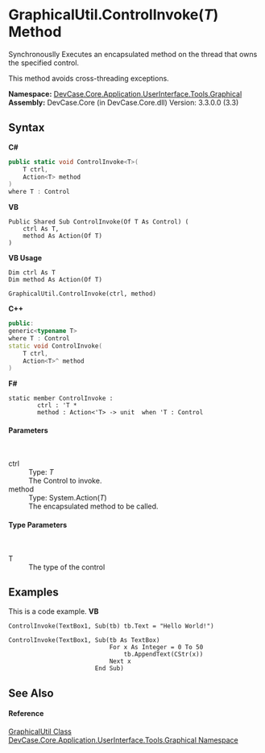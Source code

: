 # GraphicalUtil.ControlInvoke(*T*) Method 
 

Synchronouslly Executes an encapsulated method on the thread that owns the specified control. 

 This method avoids cross-threading exceptions.

**Namespace:**&nbsp;<a href="N_DevCase_Core_Application_UserInterface_Tools_Graphical">DevCase.Core.Application.UserInterface.Tools.Graphical</a><br />**Assembly:**&nbsp;DevCase.Core (in DevCase.Core.dll) Version: 3.3.0.0 (3.3)

## Syntax

**C#**<br />
``` C#
public static void ControlInvoke<T>(
	T ctrl,
	Action<T> method
)
where T : Control

```

**VB**<br />
``` VB
Public Shared Sub ControlInvoke(Of T As Control) ( 
	ctrl As T,
	method As Action(Of T)
)
```

**VB Usage**<br />
``` VB Usage
Dim ctrl As T
Dim method As Action(Of T)

GraphicalUtil.ControlInvoke(ctrl, method)
```

**C++**<br />
``` C++
public:
generic<typename T>
where T : Control
static void ControlInvoke(
	T ctrl, 
	Action<T>^ method
)
```

**F#**<br />
``` F#
static member ControlInvoke : 
        ctrl : 'T * 
        method : Action<'T> -> unit  when 'T : Control

```


#### Parameters
&nbsp;<dl><dt>ctrl</dt><dd>Type: *T*<br />The Control to invoke.</dd><dt>method</dt><dd>Type: System.Action(*T*)<br />The encapsulated method to be called.</dd></dl>

#### Type Parameters
&nbsp;<dl><dt>T</dt><dd>The type of the control</dd></dl>

## Examples
This is a code example. 
**VB**<br />
``` VB
ControlInvoke(TextBox1, Sub(tb) tb.Text = "Hello World!")

ControlInvoke(TextBox1, Sub(tb As TextBox)
                            For x As Integer = 0 To 50
                                tb.AppendText(CStr(x))
                            Next x
                        End Sub)
```


## See Also


#### Reference
<a href="T_DevCase_Core_Application_UserInterface_Tools_Graphical_GraphicalUtil">GraphicalUtil Class</a><br /><a href="N_DevCase_Core_Application_UserInterface_Tools_Graphical">DevCase.Core.Application.UserInterface.Tools.Graphical Namespace</a><br />